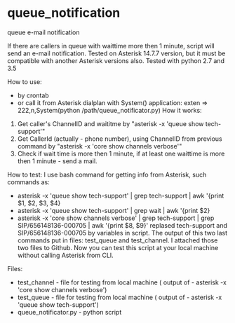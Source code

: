 # queue_notification
queue e-mail notification

If there are callers in queue with waittime more then 1 minute, script will send an e-mail notification.
Tested on Asterisk 14.7.7 version, but it must be compatible with another Asterisk versions also. Tested with python 2.7 and 3.5

How to use:
- by crontab
- or call it from Asterisk dialplan with System() application:
exten => 222,n,System(python /path/queue_notificator.py)
How it works:
1) Get caller's ChannelID and waititme by "asterisk -x 'queue show tech-support'"
2) Get CallerId (actually - phone number), using ChannelID from previous command by "asterisk -x 'core show channels verbose'"
3) Check if wait time is more then 1 minute, if at least one waittime is more then 1 minute - send a mail.

How to test:
I use bash command for getting info from Asterisk, such commands as:
- asterisk -x 'queue show tech-support' | grep tech-support | awk '{print $1, $2, $3, $4}
- asterisk -x 'queue show tech-support' | grep wait | awk '{print $2}
- asterisk -x 'core show channels verbose' | grep tech-support | grep SIP/656148136-000705 | awk '{print $8, $9}'
replased tech-support and SIP/656148136-000705 by variables in script.
The output of this two last commands put in files: test_queue and test_channel. I attached those two files to Github. Now you can test this script at your local machine without calling Asterisk from CLI.

Files:
- test_channel - file for testing from local machine ( output of - asterisk -x 'core show channels verbose')
- test_queue - file for testing from local machine ( output of - asterisk -x 'queue show tech-support')
- queue_notificator.py - python script
